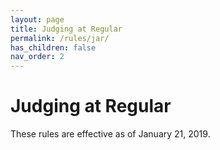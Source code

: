 ```yaml
---
layout: page
title: Judging at Regular
permalink: /rules/jar/
has_children: false
nav_order: 2
---
```


# Judging at Regular


These rules are effective as of January 21, 2019.

